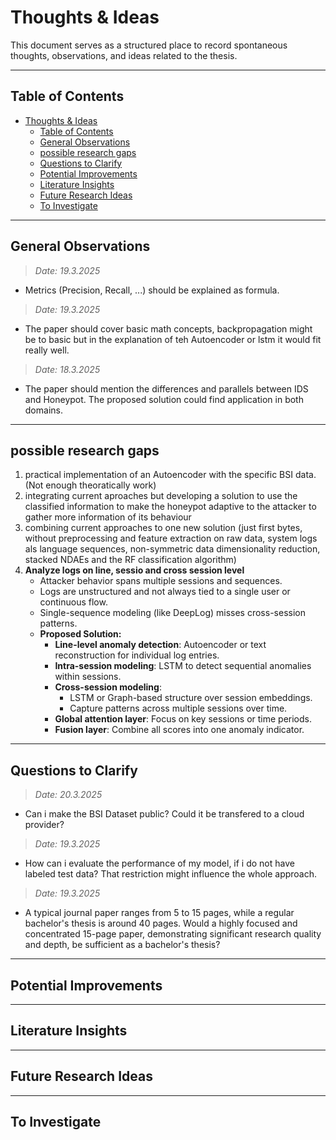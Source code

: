 # Thoughts & Ideas

This document serves as a structured place to record spontaneous thoughts, observations, and ideas related to the thesis.

---

## Table of Contents
- [Thoughts \& Ideas](#thoughts--ideas)
  - [Table of Contents](#table-of-contents)
  - [General Observations](#general-observations)
  - [possible research gaps](#possible-research-gaps)
  - [Questions to Clarify](#questions-to-clarify)
  - [Potential Improvements](#potential-improvements)
  - [Literature Insights](#literature-insights)
  - [Future Research Ideas](#future-research-ideas)
  - [To Investigate](#to-investigate)

---

## General Observations
> *Date: 19.3.2025*  
-  Metrics (Precision, Recall, ...) should be explained as formula.
> *Date: 19.3.2025*  
-  The paper should cover basic math concepts, backpropagation might be to basic but in the explanation of teh Autoencoder or lstm it would fit really well.
> *Date: 18.3.2025*  
-  The paper should mention the differences and parallels between IDS and Honeypot. The proposed solution could find application in both domains.

---

## possible research gaps
1. practical implementation of an Autoencoder with the specific BSI data. (Not enough theoratically work)
2. integrating current aproaches but developing a solution to use the classified information to make the honeypot adaptive to the attacker to gather more information of its behaviour
3. combining current approaches to one new solution (just first bytes, without preprocessing and feature extraction on raw data, system logs als language sequences, non-symmetric data dimensionality reduction, stacked NDAEs and the RF classification algorithm)
4. **Analyze logs on line, sessio and cross session level**  
    - Attacker behavior spans multiple sessions and sequences.  
    - Logs are unstructured and not always tied to a single user or continuous flow.  
    - Single-sequence modeling (like DeepLog) misses cross-session patterns.
    - **Proposed Solution:**  
      - **Line-level anomaly detection**: Autoencoder or text reconstruction for individual log entries.  
      - **Intra-session modeling**: LSTM to detect sequential anomalies within sessions.  
      - **Cross-session modeling**:  
        - LSTM or Graph-based structure over session embeddings.  
        - Capture patterns across multiple sessions over time.  
      - **Global attention layer**: Focus on key sessions or time periods.  
      - **Fusion layer**: Combine all scores into one anomaly indicator.

---

## Questions to Clarify
> *Date: 20.3.2025*  
-  Can i make the BSI Dataset public? Could it be transfered to a cloud provider?
> *Date: 19.3.2025*  
-  How can i evaluate the performance of my model, if i do not have labeled test data? That restriction might influence the whole approach.
> *Date: 19.3.2025*  
-  A typical journal paper ranges from 5 to 15 pages, while a regular bachelor's thesis is around 40 pages. Would a highly focused and concentrated 15-page paper, demonstrating significant research quality and depth, be sufficient as a bachelor's thesis?
---

## Potential Improvements

---
## Literature Insights 

---

## Future Research Ideas


---

## To Investigate


